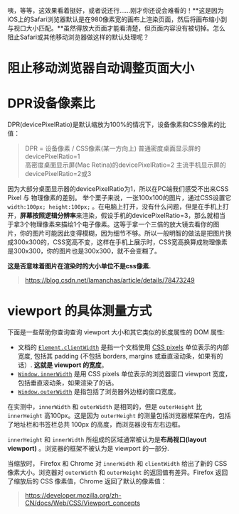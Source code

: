 咦，等等，这效果看着挺好，或者说还行......刚才你还说会难看的！**这是因为iOS上的Safari浏览器默认是在980像素宽的画布上渲染页面，然后将画布缩小到与视口大小匹配。**虽然得放大页面才能看清楚，但页面内容没有被切掉。怎么阻止Safari或其他移动浏览器做这样的默认处理呢？

# 阻止移动浏览器自动调整页面大小



# DPR设备像素比

DPR(devicePixelRatio)是默认缩放为100%的情况下，设备像素和CSS像素的比值：

> DPR = 设备像素 / CSS像素(某一方向上) 
>    普通密度桌面显示屏的devicePixelRatio=1  
>    高密度桌面显示屏(Mac Retina)的devicePixelRatio=2 
>    主流手机显示屏的devicePixelRatio=2或3

因为大部分桌面显示器的devicePixelRatio为1，所以在PC端我们感受不出来CSS Pixel 与 物理像素的差别。 
 举个栗子来说，一张100x100的图片，通过CSS设置它`width:100px; height:100px;` 。在电脑上打开，没有什么问题，但是在手机上打开，**屏幕按照逻辑分辨率**来渲染，假设手机的devicePixelRatio=3，那么就相当于拿3个物理像素来描绘1个电子像素。这等于拿一个三倍的放大镜去看你的图片，你的图片可能因此变得模糊，因为细节不够。所以一般明智的做法是把图片换成300x300的，CSS宽高不变，这样在手机上展示时，CSS宽高换算成物理像素是300x300，你的图片也是300x300，就不会变糊了。

**这是否意味着图片在渲染时的大小单位不是css像素.**

> https://blog.csdn.net/lamanchas/article/details/78473249

# viewport 的具体测量方式

下面是一些帮助你查询查询 viewport 大小和其它类似的长度属性的 DOM 属性:

- 文档的 [`Element.clientWidth`](https://developer.mozilla.org/zh-CN/docs/Web/API/Element/clientWidth) 是指一个文档使用 [CSS pixels](https://developer.mozilla.org/en-US/docs/Mozilla/Mobile/Viewport_meta_tag#A_pixel_is_not_a_pixel) 单位表示的内部宽度, 包括其 padding (不包括 borders, margins 或垂直滚动条，如果有的话）. **这就是 viewport 的宽度**。
- [`Window.innerWidth`](https://developer.mozilla.org/zh-CN/docs/Web/API/Window/innerWidth) 是用 CSS pixels 单位表示的浏览器窗口 viewport 宽度，包括垂直滚动条，如果渲染了的话。
- [`Window.outerWidth`](https://developer.mozilla.org/zh-CN/docs/Web/API/Window/outerWidth) 是指包括了浏览器外边框的窗口宽度。

在实测中，`innerWidth` 和 `outerWidth` 是相同的，但是 `outerHeight` 比 `innerHeight` 高100px。这是因为 `outerHeight` 的测量包括浏览器框架在内，包括了地址栏和书签栏总共 100px 的高度，而浏览器没有左右边框。

`innerHeight` 和 `innerWidth` 所组成的区域通常被认为是**布局视口(layout viewport)** 。浏览器的框架不被认为是 viewport 的一部分.

当缩放时， Firefox 和 Chrome 对 `innerWidth` 和 `clientWidth` 给出了新的 CSS 像素大小。浏览器对 `outerWidth` 和 `outerHeight` 的返回值有差异。Firefox 返回了缩放后的 CSS 像素值，Chrome 返回了默认的像素值：

> https://developer.mozilla.org/zh-CN/docs/Web/CSS/Viewport_concepts